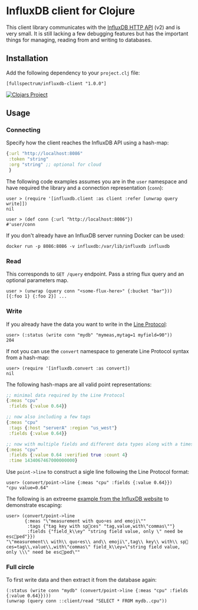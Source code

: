 # InfluxDB client for Clojure

This client library communicates with the [InfluxDB HTTP API][1] (v2) and
is very small. It is still lacking a few debugging features but has the
important things for managing, reading from and writing to databases.

[1]:https://docs.influxdata.com/influxdb/v2.6/api/ 


## Installation

Add the following dependency to your `project.clj` file:

    [fullspectrum/influxdb-client "1.0.0"]

[![Clojars Project](https://img.shields.io/clojars/v/fullspectrum/influxdb-client.svg)](https://clojars.org/fullspectrum/influxdb-client)


## Usage

### Connecting

Specify how the client reaches the InfluxDB API using a hash-map:

```clojure
{:url "http://localhost:8086"
 :token "string"
 :org "string" ;; optional for cloud
 }
```


The following code examples assumes you are in the `user` namespace and have
required the library and a connection representation (`conn`):

    user > (require '[influxdb.client :as client :refer [unwrap query write]])
    nil

    user > (def conn {:url "http://localhost:8086"})
    #'user/conn

If you don't already have an InfluxDB server running Docker can be used:

    docker run -p 8086:8086 -v influxdb:/var/lib/influxdb influxdb


### Read

This corresponds to `GET /query` endpoint. Pass a string flux query and an optional
parameters map.

    user > (unwrap (query conn "<some-flux-here>" {:bucket "bar"}))
    [{:foo 1} {:foo 2}] ...


### Write

If you already have the data you want to write in the [Line Protocol][2]:

    user> (:status (write conn "mydb" "mymeas,mytag=1 myfield=90"))
    204


If not you can use the `convert` namespace to generate Line Protocol syntax from
a hash-map:

    user> (require '[influxdb.convert :as convert])
    nil


The following hash-maps are all valid point representations:

```clojure
;; minimal data required by the Line Protocol
{:meas "cpu"
 :fields {:value 0.64}}

;; now also including a few tags
{:meas "cpu"
 :tags {:host "serverA" :region "us_west"}
 :fields {:value 0.64}}

;; now with multiple fields and different data types along with a timestamp
{:meas "cpu"
 :fields {:value 0.64 :verified true :count 4}
 :time 1434067467000000000}
```

Use `point->line` to construct a sigle line following the Line Protocol format:

    user> (convert/point->line {:meas "cpu" :fields {:value 0.64}})
    "cpu value=0.64"

[2]: https://docs.influxdata.com/influxdb/v1.7/write_protocols/line_protocol_reference


The following is an extreeme [example from the InfluxDB website][3] to
demonstrate escaping:

    user> (convert/point->line
           {:meas "\"measurement with quo⚡️es and emoji\""
            :tags {"tag key with sp🚀ces" "tag,value,with\"commas\""}
            :fields {"field_k\\ey" "string field value, only \" need be esc🍭ped"}})
    "\"measurement\\ with\\ quo⚡️es\\ and\\ emoji\",tag\\ key\\ with\\ sp🚀ces=tag\\,value\\,with\"commas\" field_k\\ey=\"string field value, only \\\" need be esc🍭ped\""


[3]: https://docs.influxdata.com/influxdb/v1.7/write_protocols/line_protocol_reference#examples-2


### Full circle

To first write data and then extract it from the database again:

    (:status (write conn "mydb" (convert/point->line {:meas "cpu" :fields {:value 0.64}})))
    (unwrap (query conn ::client/read "SELECT * FROM mydb..cpu"))

